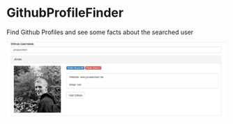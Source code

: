 # GithubProfileFinder
Find Github Profiles and see some facts about the searched user



![Screenshot](https://github.com/jonasermert/GithubProfileFinder/blob/master/Screenshot.jpg)
